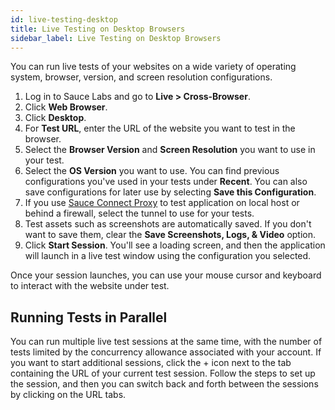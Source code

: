 ```yaml
---
id: live-testing-desktop
title: Live Testing on Desktop Browsers
sidebar_label: Live Testing on Desktop Browsers
---
```

You can run live tests of your websites on a wide variety of operating system, browser, version, and screen resolution configurations.

1. Log in to Sauce Labs and go to **Live > Cross-Browser**.
2. Click **Web Browser**.
3. Click **Desktop**.
4. For **Test URL**, enter the URL of the website you want to test in the browser.
5. Select the **Browser Version** and **Screen Resolution** you want to use in your test.
6. Select the **OS Version** you want to use.
You can find previous configurations you've used in your tests under **Recent**. You can also save configurations for later use by selecting **Save this Configuration**.
7. If you use [Sauce Connect Proxy](https://wiki.saucelabs.com/display/DOCS/Sauce+Connect+Proxy) to test application on local host or behind a firewall, select the tunnel to use for your tests.
8. Test assets such as screenshots are automatically saved. If you don't want to save them, clear the **Save Screenshots, Logs, & Video** option.
9. Click **Start Session**.
You'll see a loading screen, and then the application will launch in a live test window using the configuration you selected.

Once your session launches, you can use your mouse cursor and keyboard to interact with the website under test.

## Running Tests in Parallel

You can run multiple live test sessions at the same time, with the number of tests limited by the concurrency allowance associated with your account. If you want to start additional sessions, click the + icon next to the tab containing the URL of your current test session. Follow the steps to set up the session, and then you can switch back and forth between the sessions by clicking on the URL tabs.
